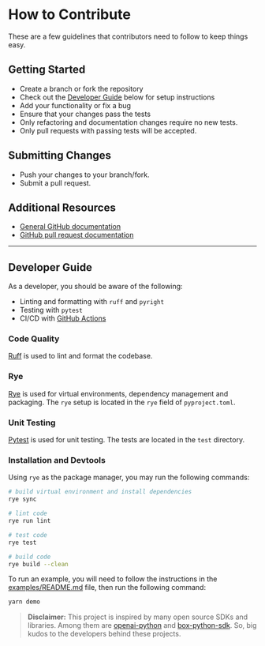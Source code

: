 # How to Contribute

These are a few guidelines that contributors need to follow to keep things easy.

## Getting Started

- Create a branch or fork the repository
- Check out the [Developer Guide](#developer-guide) below for setup instructions
- Add your functionality or fix a bug
- Ensure that your changes pass the tests
- Only refactoring and documentation changes require no new tests.
- Only pull requests with passing tests will be accepted.

## Submitting Changes

- Push your changes to your branch/fork.
- Submit a pull request.

## Additional Resources

- [General GitHub documentation](http://help.github.com/)
- [GitHub pull request documentation](http://help.github.com/send-pull-requests/)

---

## Developer Guide

As a developer, you should be aware of the following:

- Linting and formatting with `ruff` and `pyright`
- Testing with `pytest`
- CI/CD with [GitHub Actions](https://docs.github.com/en/actions/quickstart)

### Code Quality

[Ruff](https://docs.astral.sh/ruff/linter/) is used to lint and format the codebase.

### Rye

[Rye](https://rye-up.com/) is used for virtual environments, dependency management
and packaging. The `rye` setup is located in the `rye` field of `pyproject.toml`.

### Unit Testing

[Pytest](https://docs.pytest.org/en/stable/) is used for unit testing. The tests are
located in the `test` directory.

### Installation and Devtools

Using `rye` as the package manager, you may run the following commands:

```bash
# build virtual environment and install dependencies
rye sync

# lint code
rye run lint

# test code
rye test

# build code
rye build --clean
```

To run an example, you will need to follow the instructions in the
[examples/README.md](./examples/README.md) file, then run the following command:

```bash
yarn demo
```

> **Disclaimer:** This project is inspired by many open source SDKs and libraries.
> Among them are [openai-python] and [box-python-sdk]. So, big kudos to the developers
> behind these projects.

[openai-python]: https://github.com/openai/openai-python
[box-python-sdk]: https://github.com/box/box-python-sdk
